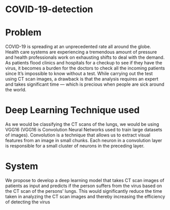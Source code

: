 # COVID-19-detection

# Problem
COVID-19 is spreading at an unprecedented rate all around the globe. Health care systems are experiencing a tremendous amount of pressure and health professionals work on exhausting shifts to deal with the demand. As patients flood clinics and hospitals for a checkup to see if they have the virus, it becomes a burden for the doctors to check all the incoming patients since It’s impossible to know without a test. While carrying out the test using CT scan images, a drawback is that the analysis requires an expert and takes significant time — which is precious when people are sick around the world.

# Deep Learning Technique used
As we would be classifying the CT scans of the lungs, we would be using VGG16 (VGG16 is Convolution Neural Networks used to train large datasets of images). Convolution is a technique that allows us to extract visual features from an image in small chunks. Each neuron in a convolution layer is responsible for a small cluster of neurons in the preceding layer. 

# System
We propose to develop a deep learning model that takes CT scan images of patients as input and predicts if the person suffers from the virus based on the CT scan of the persons’ lungs. This would significantly reduce the time taken in analyzing the CT scan images and thereby increasing the efficiency of detecting the virus
